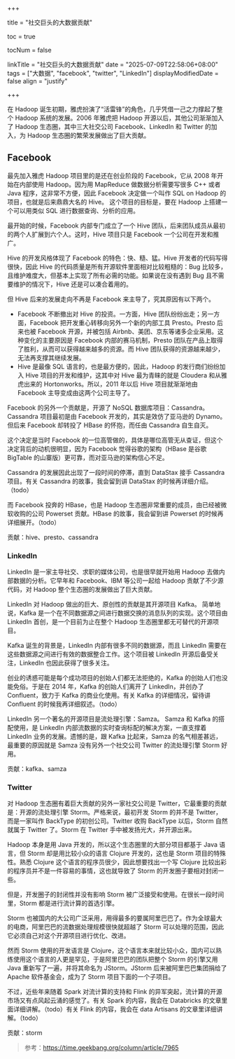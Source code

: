 
+++

title = "社交巨头的大数据贡献"

toc = true

tocNum = false

linkTitle = "社交巨头的大数据贡献"
date = "2025-07-09T22:58:06+08:00"
tags = ["大数据", "facebook",  "twitter", "LinkedIn"]
displayModifiedDate = false
align = "justify"

+++

在 Hadoop 诞生初期，雅虎扮演了“活雷锋”的角色，几乎凭借一己之力撑起了整个 Hadoop 系统的发展。2006 年雅虎把 Hadoop 开源以后，其他公司渐渐加入了 Hadoop 生态圈，其中三大社交公司 Facebook、LinkedIn 和 Twitter 的加入，为 Hadoop 生态圈的繁荣发展做出了巨大贡献。

## Facebook

最先加入雅虎 Hadoop 项目里的是还在创业阶段的 Facebook，它从 2008 年开始在内部使用 Hadoop。因为用 MapReduce 做数据分析需要写很多 C++ 或者 Java 程序，这非常不方便，因此 Facebook 决定做一个叫作 SQL on Hadoop 的项目，也就是后来鼎鼎大名的 Hive。 这个项目的目标是，要在 Hadoop 上搭建一个可以用类似 SQL 进行数据查询、分析的应用。

最开始的时候，Facebook 内部专门成立了一个 Hive 团队，后来团队成员从最初的两个人扩展到六个人。这时，Hive 项目只是 Facebook 一个公司在开发和推广。

Hive 的开发风格体现了 Facebook 的特色：快、糙、猛。Hive 开发者的代码写得很快，因此 Hive 的代码质量是所有开源软件里面相对比较粗糙的：Bug 比较多，且维护难度大，但基本上实现了所有必需的功能。如果说在没有遇到 Bug 且不需要维护的情况下，Hive 还是可以凑合着用的。

但 Hive 后来的发展走向不再是 Facebook 来主导了，究其原因有以下两个。

* Facebook 不断撤出对 Hive 的投资。一方面，Hive 团队纷纷出走；另一方面，Facebook 把开发重心转移向另外一个新的内部工具 Presto。Presto 后来也被 Facebook 开源，并被包括 Airbnb、美团、京东等诸多企业采用。这种变化的主要原因是 Facebook 内部的赛马机制，Presto 团队在产品上取得了胜利，从而可以获得越来越多的资源。而 Hive 团队获得的资源越来越少，无法再支撑其继续发展。
* Hive 是最像 SQL 语言的，也是最方便的，因此，Hadoop 的发行商们纷纷加入 Hive 项目的开发和维护，这其中对 Hive 最为青睐的就是 Cloudera 和从雅虎出来的 Hortonworks。所以，2011 年以后 Hive 项目就渐渐地由 Facebook 主导变成由这两个公司主导了。

Facebook 的另外一个贡献是，开源了 NoSQL 数据库项目：Cassandra。 Cassandra 项目最初是由 Facebook 开发的，其实是效仿了亚马逊的 Dynamo。但后来 Facebook 却转投了 HBase 的怀抱，而任由 Cassandra 自生自灭。

这个决定是当时 Facebook 的一位高管做的，具体是哪位高管无从查证，但这个决定背后的动机很明显，因为 Facebook 觉得谷歌的架构（HBase 是谷歌 BigTable 的山寨版）更可靠，而对亚马逊的架构信心不足。

Cassandra 的发展因此出现了一段时间的停滞，直到 DataStax 接手 Cassandra 项目。有关 Cassandra 的故事，我会留到讲 DataStax 的时候再详细介绍。（todo）

而 Facebook 投奔的 HBase，也是 Hadoop 生态圈非常重要的成员，由已经被微软收购的公司 Powerset 贡献。HBase 的故事，我会留到讲 Powerset 的时候再详细展开。（todo）

贡献：hive、presto、cassandra

### LinkedIn

LinkedIn 是一家主导社交、求职的媒体公司，也是很早就开始用 Hadoop 去做内部数据的分析。它早年和 Facebook、IBM 等公司一起给 Hadoop 贡献了不少源代码，对 Hadoop 整个生态圈的发展做出了巨大贡献。

LinkedIn 对 Hadoop 做出的巨大、原创性的贡献是其开源项目 Kafka。 简单地说，Kafka 是一个在不同数据源之间进行数据交换的消息队列的实现。这个项目由 LinkedIn 首创，是一个目前为止在整个 Hadoop 生态圈里都无可替代的开源项目。

Kafka 诞生的背景是，LinkedIn 内部有很多不同的数据源，而且 LinkedIn 需要在这些数据源之间进行有效的数据整合工作。这个项目被 LinkedIn 开源后备受关注，LinkedIn 也因此获得了很多关注。

创业的诱惑可能是每个成功项目的创始人们都无法拒绝的，Kafka 的创始人们也没能免俗。于是在 2014 年，Kafka 的创始人们离开了 LinkedIn，并创办了 Confluent，致力于 Kafka 的商业化使用。有关 Kafka 的详细情况，留待讲 Confluent 的时候我再详细叙述。（todo）

LinkedIn 另一个著名的开源项目是流处理引擎：Samza。 Samza 和 Kafka 的搭配使用，是 LinkedIn 内部流数据的实时查询标配的解决方案，一直支撑着 LinkedIn 业务的发展。遗憾的是，跟 Kafka 比起来，Samza 的名气相差甚远，最重要的原因就是 Samza 没有另外一个社交公司 Twitter 的流处理引擎 Storm 好用。

贡献：kafka、samza

### Twitter

对 Hadoop 生态圈有着巨大贡献的另外一家社交公司是 Twitter，它最重要的贡献是：开源的流处理引擎 Storm。严格来说，最初开发 Storm 的并不是 Twitter，而是一家叫作 BackType 的初创公司。Twitter 收购 BackType 以后，Storm 自然就属于 Twitter 了。Storm 在 Twitter 手中被发扬光大，并开源出来。

Hadoop 本身是用 Java 开发的，所以这个生态圈里的大部分项目都基于 Java 语言，但 Storm 却是用比较小众的语言 Clojure 开发的，这也是 Storm 项目的特殊性。熟悉 Clojure 这个语言的程序员很少，因此想要找出一个写 Clojure 比较出彩的程序员并不是一件容易的事情，这也就导致了 Storm 的开发圈子要相对封闭一些。

但是，开发圈子的封闭性并没有影响 Storm 被广泛接受和使用。在很长一段时间里，Storm 都是进行流计算的首选引擎。

Storm 也被国内的大公司广泛采用，用得最多的要属阿里巴巴了。作为全球最大的电商，阿里巴巴的流数据处理规模很快就超越了 Storm 可以处理的范围，因此它必须自己对这个开源项目进行优化、改进。

然而 Storm 使用的开发语言是 Clojure，这个语言本来就比较小众，国内可以熟练使用这个语言的人更是罕见，于是阿里巴巴的团队把整个 Storm 的引擎又用 Java 重新写了一遍，并将其命名为 JStorm。JStorm 后来被阿里巴巴集团捐给了 Apache 软件基金会，成为了 Storm 项目下面的一个子项目。

不过，近些年来随着 Spark 对流计算的支持和 Flink 的异军突起，流计算的开源市场又有点风起云涌的感觉了。有关 Spark 的内容，我会在 Databricks 的文章里面详细讲解。（todo）有关 Flink 的内容，我会在 data Artisans 的文章里详细讲解。（todo）

贡献：storm

> 参考：https://time.geekbang.org/column/article/7965